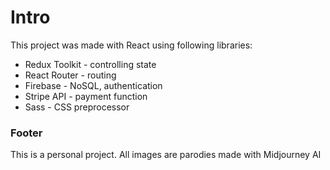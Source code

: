 # Intro

This project was made with React using following libraries:
  - Redux Toolkit - controlling state
  - React Router - routing
  - Firebase - NoSQL, authentication
  - Stripe API - payment function
  - Sass - CSS preprocessor

### Footer

This is a personal project. All images are parodies made with Midjourney AI
